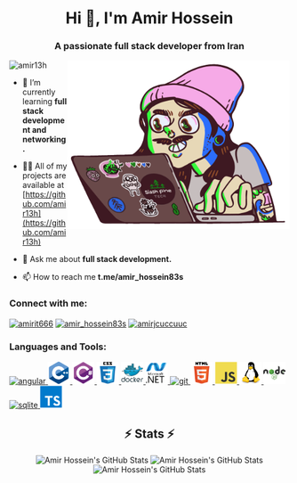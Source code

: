 <h1 align="center">Hi 👋, I'm Amir Hossein</h1>
<h3 align="center">A passionate full stack developer from Iran</h3>

<img align="right" width="400" src="1313.gif"/>

<p align="left"> <img src="https://komarev.com/ghpvc/?username=amir13h&label=Profile%20views&color=0e75b6&style=flat" alt="amir13h" /> </p>

- 🌱 I’m currently learning **full stack development and networking.**

- 👨‍💻 All of my projects are available at [https://github.com/amir13h](https://github.com/amir13h)

- 💬 Ask me about **full stack development.**

- 📫 How to reach me **t.me/amir_hossein83s**

<h3 align="left">Connect with me:</h3>
<p align="left">
<a href="https://twitter.com/amirit666" target="blank"><img align="center" src="https://raw.githubusercontent.com/rahuldkjain/github-profile-readme-generator/master/src/images/icons/Social/twitter.svg" alt="amirit666" height="30" width="40" /></a>
<a href="https://instagram.com/amir_hossein83s" target="blank"><img align="center" src="https://raw.githubusercontent.com/rahuldkjain/github-profile-readme-generator/master/src/images/icons/Social/instagram.svg" alt="amir_hossein83s" height="30" width="40" /></a>
<a href="https://discord.gg/amirjcuccuuc" target="blank"><img align="center" src="https://raw.githubusercontent.com/rahuldkjain/github-profile-readme-generator/master/src/images/icons/Social/discord.svg" alt="amirjcuccuuc" height="30" width="40" /></a>
</p>

<h3 align="left">Languages and Tools:</h3>
<p align="left"> <a href="https://angular.io" target="_blank" rel="noreferrer"> <img src="https://angular.io/assets/images/logos/angular/angular.svg" alt="angular" width="40" height="40"/> </a> <a href="https://www.w3schools.com/cpp/" target="_blank" rel="noreferrer"> <img src="https://raw.githubusercontent.com/devicons/devicon/master/icons/cplusplus/cplusplus-original.svg" alt="cplusplus" width="40" height="40"/> </a> <a href="https://www.w3schools.com/cs/" target="_blank" rel="noreferrer"> <img src="https://raw.githubusercontent.com/devicons/devicon/master/icons/csharp/csharp-original.svg" alt="csharp" width="40" height="40"/> </a> <a href="https://www.w3schools.com/css/" target="_blank" rel="noreferrer"> <img src="https://raw.githubusercontent.com/devicons/devicon/master/icons/css3/css3-original-wordmark.svg" alt="css3" width="40" height="40"/> </a> <a href="https://www.docker.com/" target="_blank" rel="noreferrer"> <img src="https://raw.githubusercontent.com/devicons/devicon/master/icons/docker/docker-original-wordmark.svg" alt="docker" width="40" height="40"/> </a> <a href="https://dotnet.microsoft.com/" target="_blank" rel="noreferrer"> <img src="https://raw.githubusercontent.com/devicons/devicon/master/icons/dot-net/dot-net-original-wordmark.svg" alt="dotnet" width="40" height="40"/> </a> <a href="https://git-scm.com/" target="_blank" rel="noreferrer"> <img src="https://www.vectorlogo.zone/logos/git-scm/git-scm-icon.svg" alt="git" width="40" height="40"/> </a> <a href="https://www.w3.org/html/" target="_blank" rel="noreferrer"> <img src="https://raw.githubusercontent.com/devicons/devicon/master/icons/html5/html5-original-wordmark.svg" alt="html5" width="40" height="40"/> </a> <a href="https://developer.mozilla.org/en-US/docs/Web/JavaScript" target="_blank" rel="noreferrer"> <img src="https://raw.githubusercontent.com/devicons/devicon/master/icons/javascript/javascript-original.svg" alt="javascript" width="40" height="40"/> </a> <a href="https://www.linux.org/" target="_blank" rel="noreferrer"> <img src="https://raw.githubusercontent.com/devicons/devicon/master/icons/linux/linux-original.svg" alt="linux" width="40" height="40"/> </a> <a href="https://nodejs.org" target="_blank" rel="noreferrer"> <img src="https://raw.githubusercontent.com/devicons/devicon/master/icons/nodejs/nodejs-original-wordmark.svg" alt="nodejs" width="40" height="40"/> </a> <a href="https://www.sqlite.org/" target="_blank" rel="noreferrer"> <img src="https://www.vectorlogo.zone/logos/sqlite/sqlite-icon.svg" alt="sqlite" width="40" height="40"/> </a> <a href="https://www.typescriptlang.org/" target="_blank" rel="noreferrer"> <img src="https://raw.githubusercontent.com/devicons/devicon/master/icons/typescript/typescript-original.svg" alt="typescript" width="40" height="40"/> </a> </p>

<h2 align="center">⚡ Stats ⚡</h2>
<div align=center>
<img width=390 src="https://github-readme-stats.vercel.app/api?username=amir13h&theme=darcula&show_icons=true&hide_border=true&count_private=true&border_radius=10" alt="Amir Hossein's GitHub Stats" />
<img src="https://github-readme-streak-stats.herokuapp.com/?user=amir13h&theme=darcula&hide_border=true&border_radius=10" alt="Amir Hossein's GitHub Stats" />
<img width=390 src="https://github-readme-stats.vercel.app/api/top-langs/?username=amir13h&theme=darcula&show_icons=true&hide_border=true&layout=compact&border_radius=10" alt="Amir Hossein's GitHub Stats" />
</div>
